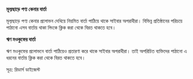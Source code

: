 **মূল্যছাড়ে পণ্য কেনার বার্তা**

মূল্যছাড়ে পণ্য কেনার প্রলোভন দেখিয়ে নিয়মিত বার্তা পাঠিয়ে থাকে সাইবার অপরাধীরা। বিভিন্ন প্রতিষ্ঠানের পরিচয়ে পাঠানো এসব বার্তায় থাকা লিংকে ক্লিক করা থেকে বিরত থাকতে হবে।

**ঋণ মওকুফের বার্তা**

ঋণ মওকুফের প্রলোভনে বার্তা পাঠিয়েও প্রতারণা করে থাকে সাইবার অপরাধীরা। তাই অপরিচিত ব্যক্তিদের পাঠানো এ ধরনের বার্তায় ক্লিক করা থেকে বিরত থাকতে হবে।

সূত্র: রিডার্স ডাইজেস্ট
